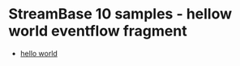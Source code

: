 # StreamBase 10 samples - hellow world eventflow fragment

* [hello world](src/site/markdown/index.md)